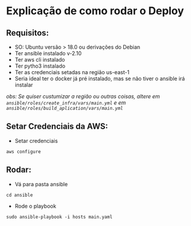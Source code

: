 # Explicação de como rodar o Deploy

## Requisitos:

- SO: Ubuntu versão > 18.0 ou derivações do Debian
- Ter ansible instalado v-2.10
- Ter aws cli instalado
- Ter pytho3 instalado
- Ter as credenciais setadas na região us-east-1
- Seria ideal ter o docker já pré instalado, mas se não tiver o ansible irá instalar

*obs: Se quiser custumizar a região ou outras coisas, altere em `ansible/roles/create_infra/vars/main.yml` e em `ansible/roles/build_aplication/vars/main.yml`*
## Setar Credenciais da AWS:

- Setar credenciais

```shell
aws configure
```

## Rodar:

- Vá para pasta ansible

```shell
cd ansible
```

- Rode o playbook

```shell
sudo ansible-playbook -i hosts main.yaml
```

